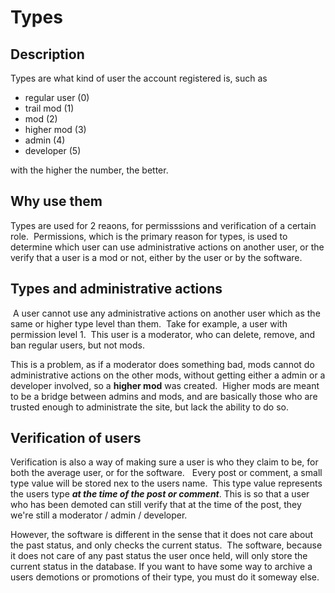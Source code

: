 # Types

## Description
Types are what kind of user the account registered is, such as
- regular user  (0)
- trail mod     (1)
- mod           (2)
- higher mod    (3) 
- admin         (4) 
- developer     (5) 

with the higher the number, the better. 

## Why use them
Types are used for 2 reaons, for permisssions and verification
of a certain role. &nbsp;Permissions, which is the 
primary reason for types, is used to determine which user can
use administrative actions on another user, or the verify
that a user is a mod or not, either by the user or
by the software. 

## Types and administrative actions
&nbsp;A user cannot 
use any administrative actions on another user which as the same
or higher type level than them. &nbsp;Take for example, a user
with permission level 1. &nbsp;This user is a moderator, who can
delete, remove, and ban regular users, but not mods.  

This is a problem, as if a moderator does something bad, 
mods cannot do administrative actions on the other mods,
without getting either a admin or a developer involved,
so a **higher mod** was created. &nbsp;Higher mods are
meant to be a bridge between admins and mods, and are 
basically those who are trusted enough to administrate 
the site, but lack the ability to do so. 

## Verification of users
Verification is also a way of making sure a user is who they
claim to be, for both the average user, or for the software. 
&nbsp; Every post or comment, a small type value will be stored
nex to the users name. &nbsp;This type value represents the users
type ***at the time of the post or comment***. This is so that a 
user who has been demoted can still verify that at the time of
the post, they we're still a moderator / admin / developer.

However, the software is different in the sense that it does not
care about the past status, and only checks the current status. &nbsp;The software, because it does not care of any past status
the user once held, will only store the current status in the 
database. If you want to have some way to archive a users
demotions or promotions of their type, you must do it someway else. 